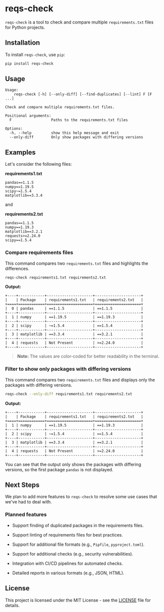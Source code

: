 
# reqs-check

`reqs-check` is a tool to check and compare multiple `requirements.txt` files for Python projects.


## Installation

To install `reqs-check`, use `pip`:

```sh
pip install reqs-check
```

## Usage
```
Usage: 
    reqs-check [-h] [--only-diff] [--find-duplicates] [--lint] F [F ...]

Check and compare multiple requirements.txt files.

Positional arguments:
  F                  Paths to the requirements.txt files

Options:
  -h, --help         show this help message and exit
  --only-diff        Only show packages with differing versions
```

## Examples

Let's consider the following files: 

**requirements1.txt**
```
pandas==1.1.5
numpy==1.19.5
scipy~=1.5.4
matplotlib==3.3.4
```
and 

**requirements2.txt**
```
pandas==1.1.5
numpy==1.19.3
matplotlib==3.2.1
requests>=2.24.0
scipy==1.5.4
```
### Compare requirements files

This command compares two `requirements.txt` files and highlights the differences.

```sh
reqs-check requirements1.txt requirements2.txt
```
**Output:**
```
+----+------------+---------------------+---------------------+
|    | Package    | requirements1.txt   | requirements2.txt   |
+====+============+=====================+=====================+
|  0 | pandas     | ==1.1.5             | ==1.1.5             |
+----+------------+---------------------+---------------------+
|  1 | numpy      | ==1.19.5            | ==1.19.3            |
+----+------------+---------------------+---------------------+
|  2 | scipy      | ~=1.5.4             | ==1.5.4             |
+----+------------+---------------------+---------------------+
|  3 | matplotlib | ==3.3.4             | ==3.2.1             |
+----+------------+---------------------+---------------------+
|  4 | requests   | Not Present         | >=2.24.0            |
+----+------------+---------------------+---------------------+
```
> **Note:** The values are color-coded for better readability in the terminal.

### Filter to show only packages with differing versions

This command compares two `requirements.txt` files and displays only the packages with differing versions.

```sh
reqs-check --only-diff requirements1.txt requirements2.txt 
```
**Output:**
```
+----+------------+---------------------+---------------------+
|    | Package    | requirements1.txt   | requirements2.txt   |
+====+============+=====================+=====================+
|  1 | numpy      | ==1.19.5            | ==1.19.3            |
+----+------------+---------------------+---------------------+
|  2 | scipy      | ~=1.5.4             | ==1.5.4             |
+----+------------+---------------------+---------------------+
|  3 | matplotlib | ==3.3.4             | ==3.2.1             |
+----+------------+---------------------+---------------------+
|  4 | requests   | Not Present         | >=2.24.0            |
+----+------------+---------------------+---------------------+
```
You can see that the output only shows the packages with differing versions, so the first package `pandas` is not displayed.


## Next Steps

We plan to add more features to `reqs-check` to resolve some use cases that we've had to deal with. 

### Planned features

- Support finding of duplicated packages in the requirements files.

- Support linting of requirements files for best practices.

- Support for additional file formats (e.g., `Pipfile`, `pyproject.toml`).

- Support for additional checks (e.g., security vulnerabilities).

- Integration with CI/CD pipelines for automated checks.

- Detailed reports in various formats (e.g., JSON, HTML).

## License

This project is licensed under the MIT License - see the [LICENSE](LICENSE) file for details.
